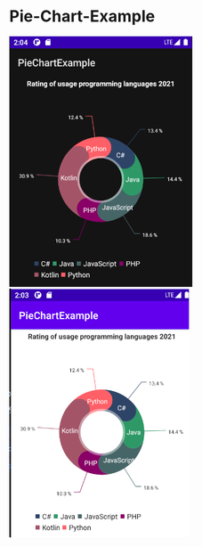 # Pie-Chart-Example
![Pie Chart Dark](https://github.com/Ratiug-99/Pie-Chart-Example/blob/master/image_2021-10-13_020421.png)
![Pie Chart](https://github.com/Ratiug-99/Pie-Chart-Example/blob/master/PieChartExample.png)
